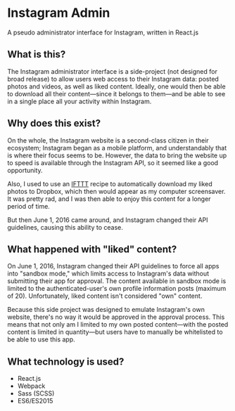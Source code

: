 # Instagram Admin
A pseudo administrator interface for Instagram, written in React.js

## What is this?
The Instagram administrator interface is a side-project (not designed for broad release) to allow users web access to their Instagram data: posted photos and videos, as well as liked content. Ideally, one would then be able to download all their content—since it belongs to them—and be able to see in a single place all your activity within Instagram.

## Why does this exist?
On the whole, the Instagram website is a second-class citizen in their ecosystem; Instagram began as a mobile platform, and understandably that is where their focus seems to be. However, the data to bring the website up to speed is available through the Instagram API, so it seemed like a good opportunity.

Also, I used to use an [IFTTT](http://ifttt.com) recipe to automatically download my liked photos to Dropbox, which then would appear as my computer screensaver. It was pretty rad, and I was then able to enjoy this content for a longer period of time.

But then June 1, 2016 came around, and Instagram changed their API guidelines, causing this ability to cease.

## What happened with "liked" content?
On June 1, 2016, Instagram changed their API guidelines to force all apps into "sandbox mode," which limits access to Instagram's data without submitting their app for approval. The content available in sandbox mode is limited to the authenticated-user's own profile information posts (maximum of 20). Unfortunately, liked content isn't considered "own" content.

Because this side project was designed to emulate Instagram's own website, there's no way it would be approved in the approval process. This means that not only am I limited to my own posted content—with the posted content is limited in quantity—but users have to manually be whitelisted to be able to use this app.

## What technology is used?
- React.js
- Webpack
- Sass (SCSS)
- ES6/ES2015
